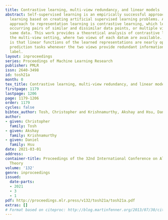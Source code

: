 ```yaml
---
title: Contrastive learning, multi-view redundancy, and linear models
abstract: Self-supervised learning is an empirically successful approach to unsupervised
  learning based on creating artificial supervised learning problems. A popular self-supervised
  approach to representation learning is contrastive learning, which leverages naturally
  occurring pairs of similar and dissimilar data points, or multiple views of the
  same data. This work provides a theoretical analysis of contrastive learning in
  the multi-view setting, where two views of each datum are available. The main result
  is that linear functions of the learned representations are nearly optimal on downstream
  prediction tasks whenever the two views provide redundant information about the
  label.
layout: inproceedings
series: Proceedings of Machine Learning Research
publisher: PMLR
issn: 2640-3498
id: tosh21a
month: 0
tex_title: Contrastive learning, multi-view redundancy, and linear models
firstpage: 1179
lastpage: 1206
page: 1179-1206
order: 1179
cycles: false
bibtex_author: Tosh, Christopher and Krishnamurthy, Akshay and Hsu, Daniel
author:
- given: Christopher
  family: Tosh
- given: Akshay
  family: Krishnamurthy
- given: Daniel
  family: Hsu
date: 2021-03-01
address: 
container-title: Proceedings of the 32nd International Conference on Algorithmic Learning
  Theory
volume: '132'
genre: inproceedings
issued:
  date-parts:
  - 2021
  - 3
  - 1
pdf: http://proceedings.mlr.press/v132/tosh21a/tosh21a.pdf
extras: []
# Format based on citeproc: http://blog.martinfenner.org/2013/07/30/citeproc-yaml-for-bibliographies/
---
```

